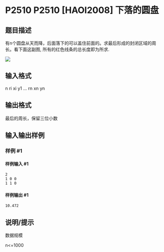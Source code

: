 # P2510 P2510 [HAOI2008] 下落的圆盘

## 题目描述

有n个圆盘从天而降，后面落下的可以盖住前面的。求最后形成的封闭区域的周长。看下面这副图, 所有的红色线条的总长度即为所求.

![](https://cdn.luogu.com.cn/upload/pic/1628.png)


## 输入格式

n ri xi y1 ... rn xn yn


## 输出格式

最后的周长，保留三位小数


## 输入输出样例

### 样例 #1

#### 样例输入 #1

```
2
1 0 0
1 1 0
```

#### 样例输出 #1

```
10.472
```

## 说明/提示

数据规模

n<=1000

